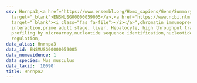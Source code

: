 ```yaml
---
csv: Hnrnpa3,<a href="https://www.ensembl.org/Homo_sapiens/Gene/Summary?db=core;g=ENSMUSG00000059005"
  target="_blank">ENSMUSG00000059005</a>,<a href="https://www.ncbi.nlm.nih.gov/pubmed/23834426"
  target="_blank"><i class="fas fa-file"></i></a>",chromatin immunoprecipitation assay,direct
  interaction,prime adult stage, liver, Hepatocyte, high throughput transcription
  profiling by microarray,nucleotide sequence identification,nucleotide sequence identification,transcriptional
  regulation,
data_alias: Hnrnpa3
data_id: ENSMUSG00000059005
data_numevidence: 1
data_species: Mus musculus
data_taxid: '10090'
title: Hnrnpa3
---
```

